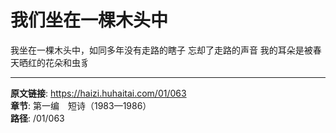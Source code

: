 # 我们坐在一棵木头中

我坐在一棵木头中，如同多年没有走路的瞎子
忘却了走路的声音
我的耳朵是被春天晒红的花朵和虫豸

---

**原文链接**: https://haizi.huhaitai.com/01/063  
**章节**: 第一编　短诗（1983—1986）  
**路径**: /01/063
